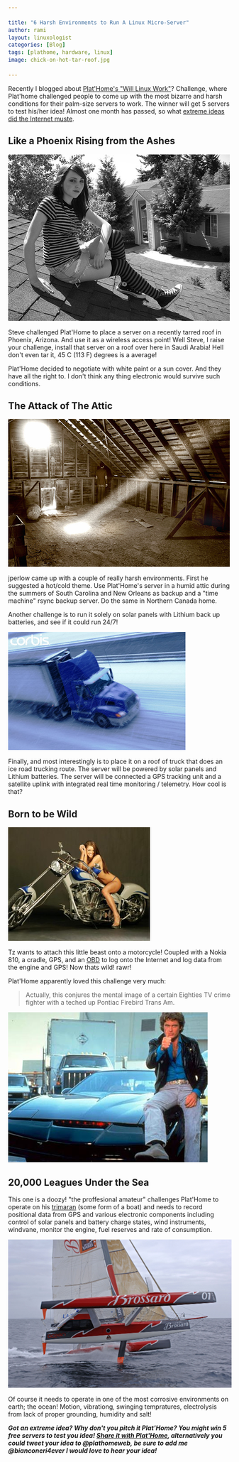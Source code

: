 ```yaml
---

title: "6 Harsh Environments to Run A Linux Micro-Server"
author: rami
layout: linuxologist
categories: [Blog]
tags: [plathome, hardware, linux]
image: chick-on-hot-tar-roof.jpg

---
```


Recently I blogged about [Plat'Home's "Will Linux Work"](/2008/08/01/plathomes-will-linux-work-contest)? Challenge, where Plat'home challenged people to come up with the most bizarre and harsh conditions for their palm-size servers to work. The winner will get 5 servers to test his/her idea! Almost one month has passed, so what [extreme ideas did the Internet muste](http://www.plathomeus.blogspot.com/).


## Like a Phoenix Rising from the Ashes

![chick-on-hot-tar-roof](/assets/images/content/blog/chick-on-hot-tar-roof.jpg)

Steve challenged Plat'Home to place a server on a recently tarred roof in Phoenix, Arizona. And use it as a wireless access point! Well Steve, I raise your challenge, install that server on a roof over here in Saudi Arabia! Hell don't even tar it, 45 C (113 F) degrees is a average!

Plat'Home decided to negotiate with white paint or a sun cover. And they have all the right to. I don't think any thing electronic would survive such conditions.

## The Attack of The Attic

![plathome linux attic](/assets/images/content/blog/plathome-linux-attic.jpg)

jperlow came up with a couple of really harsh environments. First he suggested a hot/cold theme. Use Plat'Home's server in a humid attic during the summers of South Carolina and New Orleans as backup and a "time machine" rsync backup server. Do the same in Northern Canada home.

Another challenge is to run it solely on solar panels with Lithium back up batteries, and see if it could run 24/7!

![Truck Snow](/assets/images/content/blog/truck-snow.jpg)

Finally, and most interestingly is to place it on a roof of truck that does an ice road trucking route. The server will be powered by solar panels and Lithium batteries. The server will be connected a GPS tracking unit and a satellite uplink with integrated real time monitoring / telemetry. How cool is that?

## Born to be Wild

![Harely Davidson Babe](/assets/images/content/blog/harley-davidson-babe.jpg)

Tz wants to attach this little beast onto a motorcycle! Coupled with a Nokia 810, a cradle, GPS,  and an [OBD](http://en.wikipedia.org/wiki/Obd) to log onto the Internet and log data from the engine and GPS! Now thats wild! rawr!

Plat'Home apparently loved this challenge very much:

> Actually, this conjures the mental image of a certain Eighties TV crime fighter with a teched up Pontiac Firebird Trans Am. 

![David Hasslehoff Knight Rider Mustang](/assets/images/content/blog/hoff-knight-rider-mustang.jpg)

## 20,000 Leagues Under the Sea

This one is a doozy! "the proffesional amateur" challenges Plat'Home to operate on his [trimaran](http://en.wikipedia.org/wiki/Trimaran) (some form of a boat) and needs to record positional data from GPS and various electronic components including control of solar panels and battery charge states, wind instruments, windvane, monitor the engine, fuel reserves and rate of consumption.

![Trimaran Brossard](/assets/images/content/blog/trimaran-brossard.jpg)

Of course it needs to operate in one of the most corrosive environments on earth; the ocean! Motion, vibrationg, swinging tempratures, electrolysis from lack of proper grounding, humidity and salt!

**_Got an extreme idea? Why don't you pitch it Plat'Home? You might win 5 free servers to test you idea! [Share it with Plat'Home](http://plathomeus.blogspot.com/2008/07/announcing-will-linux-work-contest.html), alternatively you could tweet your idea to @plathomeweb, be sure to add me @bianconeri4ever I would love to hear your idea!_**

